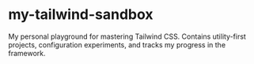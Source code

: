# my-tailwind-sandbox
My personal playground for mastering Tailwind CSS. Contains utility-first projects, configuration experiments, and tracks my progress in the framework.
